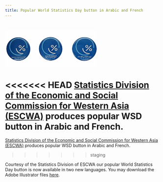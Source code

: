 ```yaml
---
title: Popular World Statistics Day button in Arabic and French
---
```


<img src="/images/WSD_ESCWA_Buttons.jpg" alt="World Statistics Day buttons in Arabic and French" style="width:300px"><br><br>
<<<<<<< HEAD
<a href="http://www.escwa.un.org/divisions/main.asp?division=sd" target="_blank"> Statistics Division of the Economic and Social Commission for Western Asia (ESCWA)</a> produces popular WSD button in Arabic and French.
=======
<a href="http://www.escwa.un.org/divisions/main.asp?division=sd" target="_blank"> Statistics Division of the Economic and Social Commission for Western Asia (ESCWA)</a> produces popular WSD button in Arabic and French. 
>>>>>>> staging

Courtesy of the Statistics Division of ESCWA our popular World Statistics Day button is now available in two new languages. You may download the Adobe Illustrator files <a href="/logos/WSD_ESCWA_Final_Buttons.ai" target="_blank">here</a>.
